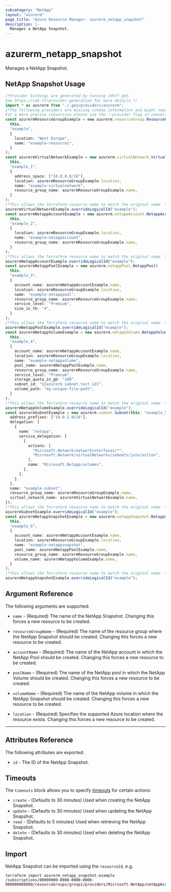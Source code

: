 ```yaml
---
subcategory: "NetApp"
layout: "azurerm"
page_title: "Azure Resource Manager: azurerm_netapp_snapshot"
description: |-
  Manages a NetApp Snapshot.
---
```


# azurerm\_netapp\_snapshot

Manages a NetApp Snapshot.

## NetApp Snapshot Usage

```typescript
/*Provider bindings are generated by running cdktf get.
See https://cdk.tf/provider-generation for more details.*/
import * as azurerm from "./.gen/providers/azurerm";
/*The following providers are missing schema information and might need manual adjustments to synthesize correctly: azurerm.
For a more precise conversion please use the --provider flag in convert.*/
const azurermResourceGroupExample = new azurerm.resourceGroup.ResourceGroup(
  this,
  "example",
  {
    location: "West Europe",
    name: "example-resources",
  }
);
const azurermVirtualNetworkExample = new azurerm.virtualNetwork.VirtualNetwork(
  this,
  "example_1",
  {
    address_space: ["10.0.0.0/16"],
    location: azurermResourceGroupExample.location,
    name: "example-virtualnetwork",
    resource_group_name: azurermResourceGroupExample.name,
  }
);
/*This allows the Terraform resource name to match the original name. You can remove the call if you don't need them to match.*/
azurermVirtualNetworkExample.overrideLogicalId("example");
const azurermNetappAccountExample = new azurerm.netappAccount.NetappAccount(
  this,
  "example_2",
  {
    location: azurermResourceGroupExample.location,
    name: "example-netappaccount",
    resource_group_name: azurermResourceGroupExample.name,
  }
);
/*This allows the Terraform resource name to match the original name. You can remove the call if you don't need them to match.*/
azurermNetappAccountExample.overrideLogicalId("example");
const azurermNetappPoolExample = new azurerm.netappPool.NetappPool(
  this,
  "example_3",
  {
    account_name: azurermNetappAccountExample.name,
    location: azurermResourceGroupExample.location,
    name: "example-netapppool",
    resource_group_name: azurermResourceGroupExample.name,
    service_level: "Premium",
    size_in_tb: "4",
  }
);
/*This allows the Terraform resource name to match the original name. You can remove the call if you don't need them to match.*/
azurermNetappPoolExample.overrideLogicalId("example");
const azurermNetappVolumeExample = new azurerm.netappVolume.NetappVolume(
  this,
  "example_4",
  {
    account_name: azurermNetappAccountExample.name,
    location: azurermResourceGroupExample.location,
    name: "example-netappvolume",
    pool_name: azurermNetappPoolExample.name,
    resource_group_name: azurermResourceGroupExample.name,
    service_level: "Premium",
    storage_quota_in_gb: "100",
    subnet_id: "${azurerm_subnet.test.id}",
    volume_path: "my-unique-file-path",
  }
);
/*This allows the Terraform resource name to match the original name. You can remove the call if you don't need them to match.*/
azurermNetappVolumeExample.overrideLogicalId("example");
const azurermSubnetExample = new azurerm.subnet.Subnet(this, "example_5", {
  address_prefixes: ["10.0.2.0/24"],
  delegation: [
    {
      name: "netapp",
      service_delegation: [
        {
          actions: [
            "Microsoft.Network/networkinterfaces/*",
            "Microsoft.Network/virtualNetworks/subnets/join/action",
          ],
          name: "Microsoft.Netapp/volumes",
        },
      ],
    },
  ],
  name: "example-subnet",
  resource_group_name: azurermResourceGroupExample.name,
  virtual_network_name: azurermVirtualNetworkExample.name,
});
/*This allows the Terraform resource name to match the original name. You can remove the call if you don't need them to match.*/
azurermSubnetExample.overrideLogicalId("example");
const azurermNetappSnapshotExample = new azurerm.netappSnapshot.NetappSnapshot(
  this,
  "example_6",
  {
    account_name: azurermNetappAccountExample.name,
    location: azurermResourceGroupExample.location,
    name: "example-netappsnapshot",
    pool_name: azurermNetappPoolExample.name,
    resource_group_name: azurermResourceGroupExample.name,
    volume_name: azurermNetappVolumeExample.name,
  }
);
/*This allows the Terraform resource name to match the original name. You can remove the call if you don't need them to match.*/
azurermNetappSnapshotExample.overrideLogicalId("example");

```

## Argument Reference

The following arguments are supported:

*   `name` - (Required) The name of the NetApp Snapshot. Changing this forces a new resource to be created.

*   `resourceGroupName` - (Required) The name of the resource group where the NetApp Snapshot should be created. Changing this forces a new resource to be created.

*   `accountName` - (Required) The name of the NetApp account in which the NetApp Pool should be created. Changing this forces a new resource to be created.

*   `poolName` - (Required) The name of the NetApp pool in which the NetApp Volume should be created. Changing this forces a new resource to be created.

*   `volumeName` - (Required) The name of the NetApp volume in which the NetApp Snapshot should be created. Changing this forces a new resource to be created.

*   `location` - (Required) Specifies the supported Azure location where the resource exists. Changing this forces a new resource to be created.

***

## Attributes Reference

The following attributes are exported:

* `id` - The ID of the NetApp Snapshot.

## Timeouts

The `timeouts` block allows you to specify [timeouts](https://www.terraform.io/language/resources/syntax#operation-timeouts) for certain actions:

* `create` - (Defaults to 30 minutes) Used when creating the NetApp Snapshot.
* `update` - (Defaults to 30 minutes) Used when updating the NetApp Snapshot.
* `read` - (Defaults to 5 minutes) Used when retrieving the NetApp Snapshot.
* `delete` - (Defaults to 30 minutes) Used when deleting the NetApp Snapshot.

## Import

NetApp Snapshot can be imported using the `resourceId`, e.g.

```shell
terraform import azurerm_netapp_snapshot.example /subscriptions/00000000-0000-0000-0000-000000000000/resourceGroups/group1/providers/Microsoft.NetApp/netAppAccounts/account1/capacityPools/pool1/volumes/volume1/snapshots/snapshot1
```
